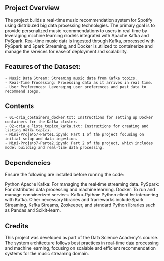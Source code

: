 
## Project Overview
The project builds a real-time music recommendation system for Spotify using distributed big data processing technologies. The primary goal is to provide personalized music recommendations to users in real-time by leveraging machine learning models integrated with Apache Kafka and PySpark. Real-time music data is ingested through Kafka, processed with PySpark and Spark Streaming, and Docker is utilized to containerize and manage the services for ease of deployment and scalability.

## Features of the Dataset:
    - Music Data Stream: Streaming music data from Kafka topics.
    - Real-Time Processing: Processing data as it arrives in real time.
    - User Preferences: Leveraging user preferences and past data to recommend songs.


## Contents
    - 01-cria_containers_docker.txt: Instructions for setting up Docker containers for the Kafka cluster.
    - 02-cria_e_lista_topico_kafka.txt: Instructions for creating and listing Kafka topics.
    - Mini-Projeto7-Parte1.ipynb: Part 1 of the project focusing on initial setup and data ingestion.
    - Mini-Projeto7-Parte2.ipynb: Part 2 of the project, which includes model building and real-time data processing.

## Dependencies
Ensure the following are installed before running the code:

Python
Apache Kafka: For managing the real-time streaming data.
PySpark: For distributed data processing and machine learning.
Docker: To run and manage containerized services.
Kafka-Python: Python client for interacting with Kafka.
Other necessary libraries and frameworks include Spark Streaming, Kafka Streams, Zookeeper, and standard Python libraries such as Pandas and Scikit-learn.

## Credits
This project was developed as part of the Data Science Academy's course. The system architecture follows best practices in real-time data processing and machine learning, focusing on scalable and efficient recommendation systems for the music streaming domain.